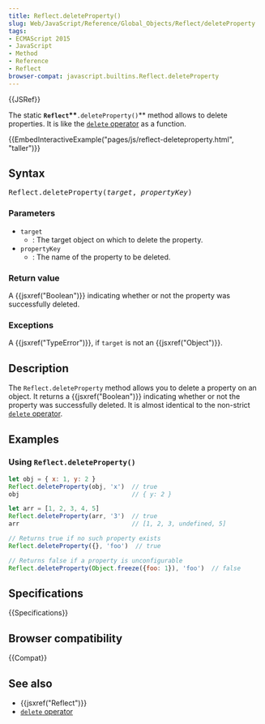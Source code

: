```yaml
---
title: Reflect.deleteProperty()
slug: Web/JavaScript/Reference/Global_Objects/Reflect/deleteProperty
tags:
- ECMAScript 2015
- JavaScript
- Method
- Reference
- Reflect
browser-compat: javascript.builtins.Reflect.deleteProperty
---
```

{{JSRef}}

The static **`Reflect`\*\***`.deleteProperty()`\*\* method allows to delete
properties. It is like the
[`delete` operator](/en-US/docs/Web/JavaScript/Reference/Operators/delete) as a
function.

{{EmbedInteractiveExample("pages/js/reflect-deleteproperty.html", "taller")}}

## Syntax

<pre class="brush: js">
Reflect.deleteProperty(<var>target</var>, <var>propertyKey</var>)
</pre>

### Parameters

- `target`
  - : The target object on which to delete the property.
- `propertyKey`
  - : The name of the property to be deleted.

### Return value

A {{jsxref("Boolean")}} indicating whether or not the property was
successfully deleted.

### Exceptions

A {{jsxref("TypeError")}}, if `target` is not an
{{jsxref("Object")}}.

## Description

The `Reflect.deleteProperty` method allows you to delete a property on an
object. It returns a {{jsxref("Boolean")}} indicating whether or not the
property was successfully deleted. It is almost identical to the non-strict
[`delete` operator](/en-US/docs/Web/JavaScript/Reference/Operators/delete).

## Examples

### Using `Reflect.deleteProperty()`

```js
let obj = { x: 1, y: 2 }
Reflect.deleteProperty(obj, 'x')  // true
obj                               // { y: 2 }

let arr = [1, 2, 3, 4, 5]
Reflect.deleteProperty(arr, '3')  // true
arr                               // [1, 2, 3, undefined, 5]

// Returns true if no such property exists
Reflect.deleteProperty({}, 'foo')  // true

// Returns false if a property is unconfigurable
Reflect.deleteProperty(Object.freeze({foo: 1}), 'foo')  // false
```

## Specifications

{{Specifications}}

## Browser compatibility

{{Compat}}

## See also

- {{jsxref("Reflect")}}
- [`delete` operator](/en-US/docs/Web/JavaScript/Reference/Operators/delete)
